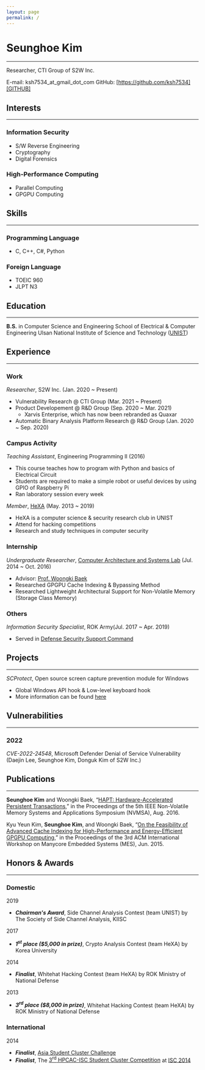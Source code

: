 ```yaml
---
layout: page
permalink: /
---
```


# Seunghoe Kim
----------

Researcher, CTI Group of S2W Inc.

E-mail: ksh7534_at_gmail_dot_com
GitHub: [https://github.com/ksh7534][GITHUB]

## Interests
----------

### Information Security
- S/W Reverse Engineering
- Cryptography
- Digital Forensics

### High-Performance Computing
- Parallel Computing
- GPGPU Computing

## Skills
----------

### Programming Language
- C, C++, C#, Python

### Foreign Language
- TOEIC 960
- JLPT N3

## Education
----------

**B.S.** in Computer Science and Engineering
School of Electrical & Computer Engineering
Ulsan National Institute of Science and Technology ([UNIST][UNIST_HOME])

## Experience
----------

### Work
*Researcher*, S2W Inc. (Jan. 2020 ~ Present)
- Vulnerability Research @ CTI Group (Mar. 2021 ~ Present)
- Product Developement @ R&D Group (Sep. 2020 ~ Mar. 2021)
    - Xarvis Enterprise, which has now been rebranded as Quaxar
- Automatic Binary Analysis Platform Research @ R&D Group (Jan. 2020 ~ Sep. 2020)

### Campus Activity
*Teaching Assistant*, Engineering Programming II (2016)
- This course teaches how to program with Python and basics of Electrical Circuit
- Students are required to make a simple robot or useful devices by using GPIO of Raspberry Pi
- Ran laboratory session every week

*Member*, [HeXA][HeXA] (May. 2013 ~ 2019)
- HeXA is a computer science & security research club in UNIST
- Attend for hacking competitions
- Research and study techniques in computer security

### Internship
*Undergraduate Researcher*, [Computer Architecture and Systems Lab][CASL] (Jul. 2014 ~ Oct. 2016)
- Advisor: [Prof. Woongki Baek][WBAEK]
- Researched GPGPU Cache Indexing & Bypassing Method
- Researched Lightweight Architectural Support for Non-Volatile Memory (Storage Class Memory)

### Others
*Information Security Specialist*, ROK Army(Jul. 2017 ~ Apr. 2019)
- Served in [Defense Security Support Command][DSSC]

## Projects
----------

*SCProtect*, Open source screen capture prevention module for Windows
- Global Windows API hook & Low-level keyboard hook
- More information can be found [here][SCProtect]

## Vulnerabilities
----------

### 2022
*CVE-2022-24548*, Microsoft Defender Denial of Service Vulnerability (Daejin Lee, Seunghoe Kim, Donguk Kim of S2W Inc.)

## Publications
----------

**Seunghoe Kim** and Woongki Baek, “[HAPT: Hardware-Accelerated Persistent Transactions][HAPT],” in the Proceedings of the 5th IEEE Non-Volatile Memory Systems and Applications Symposium (NVMSA), Aug. 2016.

Kyu Yeun Kim, **Seunghoe Kim**, and Woongki Baek, “[On the Feasibility of Advanced Cache Indexing for High-Performance and Energy-Efficient GPGPU Computing][CACHE],” in the Proceedings of the 3rd ACM International Workshop on Manycore Embedded Systems (MES), Jun. 2015.

## Honors & Awards
----------

### Domestic
2019
- ***Chairman's Award***, Side Channel Analysis Contest (team UNIST) by The Society of Side Channel Analysis, KIISC

2017
- ***1<sup>st</sup> place ($5,000 in prize)***, Crypto Analysis Contest (team HeXA) by Korea University

2014
- ***Finalist***, Whitehat Hacking Contest (team HeXA) by ROK Ministry of National Defense

2013
- ***3<sup>rd</sup> place ($8,000 in prize)***, Whitehat Hacking Contest (team HeXA) by ROK Ministry of National Defense

### International
2014
- ***Finalist***, [Asia Student Cluster Challenge][ASC14_HOME]
- ***Finalist***, The [3<sup>rd</sup> HPCAC-ISC Student Cluster Competition][SCC14_HOME] at [ISC 2014][ISC14_HOME]

[UNIST_HOME]:https://www.unist.ac.kr "UNIST Homepage"
[GITHUB]:https://github.com/ksh7534 "GitHub Page"

[HeXA]:https://hexa.pro "HeXA Homepage"
[CASL]:http://casl.unist.ac.kr "CASL Homepage"
[WBAEK]:https://sites.google.com/site/woongkibaek/ "Prof. Woongki Baek's Homepage"
[DSSC]:http://www.dssc.mil.kr/ "DSSC Homepage"

[SCProtect]:https://github.com/ksh7534/SCProtect "SCProtect Github Page"

[HAPT]:https://ieeexplore.ieee.org/document/7547181 "HAPT Paper"
[CACHE]:https://dl.acm.org/citation.cfm?id=2768179 "Advance Cache Indexing Paper"

[ASC14_HOME]:https://www.asc-events.org/ASC14/index14en.php "ASC14 Homepage"
[SCC14_HOME]:https://www.hpcadvisorycouncil.com/events/2014/isc14-student-cluster-competition/ "SCC14 Homepage"
[ISC14_HOME]:http://2014.isc-hpc.com/isc14_ap/ "ISC14 Homepage"
